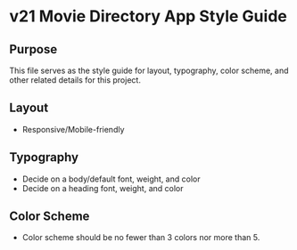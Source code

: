 # v21 Movie Directory App Style Guide

## Purpose

This file serves as the style guide for layout, typography, color scheme, and other related details for this project. 

## Layout 

- Responsive/Mobile-friendly

## Typography

- Decide on a body/default font, weight, and color
- Decide on a heading font, weight, and color

## Color Scheme

- Color scheme should be no fewer than 3 colors nor more than 5. 

